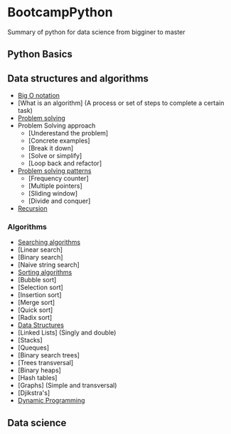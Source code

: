 # BootcampPython
Summary of python for data science from bigginer to master

## Python Basics

## Data structures and algorithms
* [Big O notation](#c)
 * [What is an algorithm] (A process or set of steps to complete a certain task)
* [Problem solving]()
 * Problem Solving approach
   * [Underestand the problem]
   * [Concrete examples]
   * [Break it down]
   * [Solve or simplify]
   * [Loop back and refactor]
 * [Problem solving patterns]()
   * [Frequency counter]
   * [Multiple pointers]
   * [Sliding window]
   * [Divide and conquer]
* [Recursion]()
### Algorithms
* [Searching algorithms]()
 * [Linear search]
 * [Binary search]
 * [Naive string search]
* [Sorting algorithms]()
 * [Bubble sort]
 * [Selection sort]
 * [Insertion sort]
 * [Merge sort]
 * [Quick sort]
 * [Radix sort]
* [Data Structures]()
 * [Linked Lists] (Singly and double)
 * [Stacks]
 * [Queques]
 * [Binary search trees]
 * [Trees transversal]
 * [Binary heaps]
 * [Hash tables]
 * [Graphs] (Simple and transversal)
 * [Djikstra's]
* [Dynamic Programming]()

## Data science
